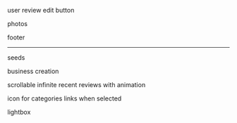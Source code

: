 user review edit button

photos

footer

---

seeds

business creation

scrollable infinite recent reviews with animation

icon for categories links when selected

lightbox